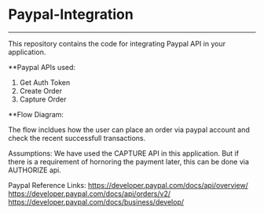 # Paypal-Integration
***
This repository contains the code for integrating Paypal API in your application.

**Paypal APIs used:
1. Get Auth Token
2. Create Order 
3. Capture Order

**Flow Diagram: 

The flow incldues how the user can place an order via paypal account and check the recent successfull transactions.

Assumptions: We have used the CAPTURE API in this application. But if there is a requirement of hornoring the payment later, this can be done via AUTHORIZE api. 

Paypal Reference Links:
https://developer.paypal.com/docs/api/overview/
https://developer.paypal.com/docs/api/orders/v2/
https://developer.paypal.com/docs/business/develop/






